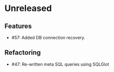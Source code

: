 # Unreleased

## Features

* #57: Added DB connection recovery.

## Refactoring

* #47: Re-written meta SQL queries using SQLGlot
